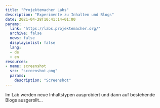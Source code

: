 ```yaml
---
title: "Projektemacher Labs"
description: "Experimente zu Inhalten und Blogs"
date: 2021-04-28T10:41:14+01:00
params:
  link: "https://labs.projektemacher.org/"
  archive: false
  news: false
  displayinlist: false
  lang:
  - de
  - en
resources:
- name: screenshot
  src: "screenshot.png"
  params:
    description: "Screenshot"
---
```


Im Lab werden neue Inhaltstypen ausprobiert und dann auf bestehende Blogs ausgerollt...
